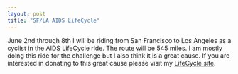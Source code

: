 ```yaml
---
layout: post
title: "SF/LA AIDS LifeCycle"
---
```


June 2nd through 8th I will be riding from San Francisco to Los Angeles as a cyclist in the
AIDS LifeCycle ride. The route will be 545 miles. I am mostly doing this ride for the challenge
but I also think it is a great cause. If you are interested in donating to this great cause
please visit my [LifeCycle site](http://www.tofighthiv.org/goto/sdemjanenko).

